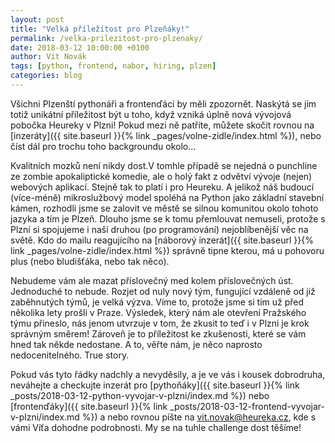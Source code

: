 ```yaml
---
layout: post
title: "Velká příležitost pro Plzeňáky!"
permalink: /velka-prilezitost-pro-plzenaky/
date: 2018-03-12 10:00:00 +0100
author: Vít Novák
tags: [python, frontend, nabor, hiring, plzen]
categories: blog
---
```


Všichni Plzenští pythonáři a frontenďáci by měli zpozornět. Naskýtá se jim totiž unikátní příležitost být u toho, když
vzniká úplně nová vývojová pobočka Heureky v Plzni! Pokud mezi ně patříte, můžete skočit rovnou na
[inzeráty]({{ site.baseurl }}{% link _pages/volne-zidle/index.html %}), nebo číst dál pro trochu toho backgroundu
okolo...

Kvalitních mozků není nikdy dost.V tomhle případě se nejedná o punchline ze zombie apokaliptické komedie, ale o holý
fakt z odvětví vývoje (nejen) webových aplikací. Stejně tak to platí i pro Heureku. A jelikož náš budoucí (více-méně)
mikroslužbový model spoléhá na Python jako základní stavební kámen, rozhodli jsme se zalovit ve městě se silnou
komunitou okolo tohoto jazyka a tím je Plzeň. Dlouho jsme se k tomu přemlouvat nemuseli, protože s Plzní si spojujeme i
naší druhou (po programování) nejoblíbenější věc na světě. Kdo do mailu reagujícího na
[náborový inzerát]({{ site.baseurl }}{% link _pages/volne-zidle/index.html %}) správně tipne kterou, má u pohovoru plus
(nebo bludišťáka, nebo tak něco).

Nebudeme vám ale mazat příslovečný med kolem příslovečných úst. Jednoduché to nebude. Rozjet od nuly nový tým, fungující
vzdáleně od již zaběhnutých týmů, je velká výzva. Víme to, protože jsme si tím už před několika lety prošli v Praze.
Výsledek, který nám ale otevření Pražského týmu přineslo, nás jenom utvrzuje v tom, že zkusit to teď i v Plzni je krok
správným směrem! Zároveň je to příležitost ke zkušenosti, které se vám hned tak někde nedostane. A to, věřte nám, je
něco naprosto nedocenitelného. True story.

Pokud vás tyto řádky nadchly a nevyděsily, a je ve vás i kousek dobrodruha, neváhejte a checkujte inzerát pro 
[pythoňáky]({{ site.baseurl }}{% link _posts/2018-03-12-python-vyvojar-v-plzni/index.md %}) nebo
[frontenďáky]({{ site.baseurl }}{% link _posts/2018-03-12-frontend-vyvojar-v-plzni/index.md %}) a nebo rovnou píšte na
[vit.novak@heureka.cz](mailto:vit.novak@heureka.cz "poslat email"), kde s vámi Víťa dohodne podrobnosti. My se na tuhle
challenge dost těšíme!
